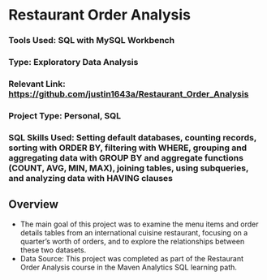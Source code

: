 # Restaurant Order Analysis


### Tools Used: SQL with MySQL Workbench
### Type: Exploratory Data Analysis
### Relevant Link: https://github.com/justin1643a/Restaurant_Order_Analysis
### Project Type: Personal, SQL

### SQL Skills Used: Setting default databases, counting records, sorting with ORDER BY, filtering with WHERE, grouping and aggregating data with GROUP BY and aggregate functions (COUNT, AVG, MIN, MAX), joining tables, using subqueries, and analyzing data with HAVING clauses

## Overview
- The main goal of this project was to examine the menu items and order details tables from an international cuisine restaurant, focusing on a quarter’s worth of orders, and to explore the relationships between these two datasets.
- Data Source: This project was completed as part of the Restaurant Order Analysis course in the Maven Analytics SQL learning path.
